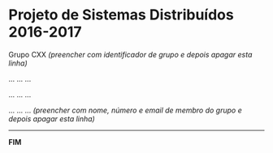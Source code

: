 # Projeto de Sistemas Distribuídos 2016-2017 #

Grupo CXX
*(preencher com identificador de grupo e depois apagar esta linha)*

... ... ...

... ... ...

... ... ...
*(preencher com nome, número e email de membro do grupo e depois apagar esta linha)*


-------------------------------------------------------------------------------
**FIM**
